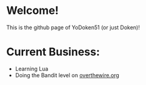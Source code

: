 # Welcome!
  This is the github page of YoDoken51 (or just Doken)!
  
# Current Business:
  * Learning Lua
  * Doing the Bandit level on [overthewire.org](https://overthewire.org)
